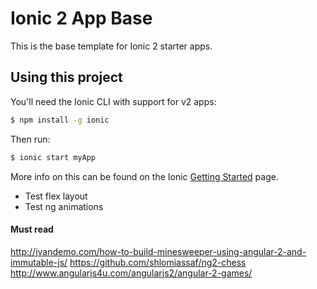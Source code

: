 Ionic 2 App Base
=====================

This is the base template for Ionic 2 starter apps.

## Using this project

You'll need the Ionic CLI with support for v2 apps:

```bash
$ npm install -g ionic
```

Then run:

```bash
$ ionic start myApp
```

More info on this can be found on the Ionic [Getting Started](http://ionicframework.com/docs/v2/getting-started/) page.


+ Test flex layout
+ Test ng animations


#### Must read

http://jvandemo.com/how-to-build-minesweeper-using-angular-2-and-immutable-js/
https://github.com/shlomiassaf/ng2-chess
http://www.angularjs4u.com/angularjs2/angular-2-games/
